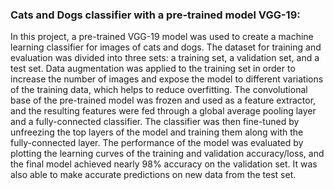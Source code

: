 <h3>Cats and Dogs classifier with a pre-trained model VGG-19:</h3>

In this project, a pre-trained VGG-19 model was used to create a machine learning classifier for images of cats and dogs. The dataset for training and evaluation was divided into three sets: a training set, a validation set, and a test set. Data augmentation was applied to the training set in order to increase the number of images and expose the model to different variations of the training data, which helps to reduce overfitting. The convolutional base of the pre-trained model was frozen and used as a feature extractor, and the resulting features were fed through a global average pooling layer and a fully-connected classifier. The classifier was then fine-tuned by unfreezing the top layers of the model and training them along with the fully-connected layer. The performance of the model was evaluated by plotting the learning curves of the training and validation accuracy/loss, and the final model achieved nearly 98% accuracy on the validation set. It was also able to make accurate predictions on new data from the test set.
